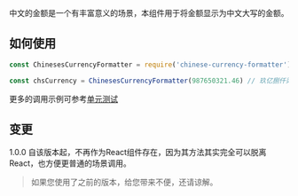 中文的金额是一个有丰富意义的场景，本组件用于将金额显示为中文大写的金额。

## 如何使用

```js
const ChinesesCurrencyFormatter = require('chinese-currency-formatter')

const chsCurrency = ChinesesCurrencyFormatter(987650321.46) // 玖亿捌仟柒佰陆拾伍万零叁佰贰拾壹圆肆角陆分
```

更多的调用示例可参考[单元测试](/spec/index-spec.js)

## 变更
1.0.0 自该版本起，不再作为React组件存在，因为其方法其实完全可以脱离React，也方便更普通的场景调用。
> 如果您使用了之前的版本，给您带来不便，还请谅解。

